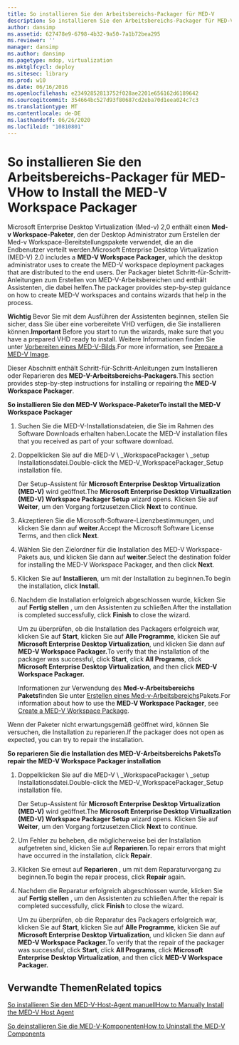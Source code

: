```yaml
---
title: So installieren Sie den Arbeitsbereichs-Packager für MED-V
description: So installieren Sie den Arbeitsbereichs-Packager für MED-V
author: dansimp
ms.assetid: 627478e9-6798-4b32-9a50-7a1b72bea295
ms.reviewer: ''
manager: dansimp
ms.author: dansimp
ms.pagetype: mdop, virtualization
ms.mktglfcycl: deploy
ms.sitesec: library
ms.prod: w10
ms.date: 06/16/2016
ms.openlocfilehash: e23492852813752f028ae2201e656162d6189642
ms.sourcegitcommit: 354664bc527d93f80687cd2eba70d1eea024c7c3
ms.translationtype: MT
ms.contentlocale: de-DE
ms.lasthandoff: 06/26/2020
ms.locfileid: "10810801"
---
```

# <span data-ttu-id="5c667-103">So installieren Sie den Arbeitsbereichs-Packager für MED-V</span><span class="sxs-lookup"><span data-stu-id="5c667-103">How to Install the MED-V Workspace Packager</span></span>


<span data-ttu-id="5c667-104">Microsoft Enterprise Desktop Virtualization (Med-v) 2,0 enthält einen **Med-v Workspace-Paketer**, den der Desktop Administrator zum Erstellen der Med-v Workspace-Bereitstellungspakete verwendet, die an die Endbenutzer verteilt werden.</span><span class="sxs-lookup"><span data-stu-id="5c667-104">Microsoft Enterprise Desktop Virtualization (MED-V) 2.0 includes a **MED-V Workspace Packager**, which the desktop administrator uses to create the MED-V workspace deployment packages that are distributed to the end users.</span></span> <span data-ttu-id="5c667-105">Der Packager bietet Schritt-für-Schritt-Anleitungen zum Erstellen von MED-V-Arbeitsbereichen und enthält Assistenten, die dabei helfen.</span><span class="sxs-lookup"><span data-stu-id="5c667-105">The packager provides step-by-step guidance on how to create MED-V workspaces and contains wizards that help in the process.</span></span>

<span data-ttu-id="5c667-106">**Wichtig**  Bevor Sie mit dem Ausführen der Assistenten beginnen, stellen Sie sicher, dass Sie über eine vorbereitete VHD verfügen, die Sie installieren können.</span><span class="sxs-lookup"><span data-stu-id="5c667-106">**Important** Before you start to run the wizards, make sure that you have a prepared VHD ready to install.</span></span> <span data-ttu-id="5c667-107">Weitere Informationen finden Sie unter [Vorbereiten eines MED-V-Bilds](prepare-a-med-v-image.md).</span><span class="sxs-lookup"><span data-stu-id="5c667-107">For more information, see [Prepare a MED-V Image](prepare-a-med-v-image.md).</span></span>

 

<span data-ttu-id="5c667-108">Dieser Abschnitt enthält Schritt-für-Schritt-Anleitungen zum Installieren oder Reparieren des **MED-V-Arbeitsbereichs-Packagers**.</span><span class="sxs-lookup"><span data-stu-id="5c667-108">This section provides step-by-step instructions for installing or repairing the **MED-V Workspace Packager**.</span></span>

**<span data-ttu-id="5c667-109">So installieren Sie den MED-V Workspace-Paketer</span><span class="sxs-lookup"><span data-stu-id="5c667-109">To install the MED-V Workspace Packager</span></span>**

1.  <span data-ttu-id="5c667-110">Suchen Sie die MED-V-Installationsdateien, die Sie im Rahmen des Software Downloads erhalten haben.</span><span class="sxs-lookup"><span data-stu-id="5c667-110">Locate the MED-V installation files that you received as part of your software download.</span></span>

2.  <span data-ttu-id="5c667-111">Doppelklicken Sie auf die MED-V \ _WorkspacePackager \ _setup Installationsdatei.</span><span class="sxs-lookup"><span data-stu-id="5c667-111">Double-click the MED-V\_WorkspacePackager\_Setup installation file.</span></span>

    <span data-ttu-id="5c667-112">Der Setup-Assistent für **Microsoft Enterprise Desktop Virtualization (MED-V)** wird geöffnet.</span><span class="sxs-lookup"><span data-stu-id="5c667-112">The **Microsoft Enterprise Desktop Virtualization (MED-V) Workspace Packager Setup** wizard opens.</span></span> <span data-ttu-id="5c667-113">Klicken Sie auf **Weiter**, um den Vorgang fortzusetzen.</span><span class="sxs-lookup"><span data-stu-id="5c667-113">Click **Next** to continue.</span></span>

3.  <span data-ttu-id="5c667-114">Akzeptieren Sie die Microsoft-Software-Lizenzbestimmungen, und klicken Sie dann auf **weiter**.</span><span class="sxs-lookup"><span data-stu-id="5c667-114">Accept the Microsoft Software License Terms, and then click **Next**.</span></span>

4.  <span data-ttu-id="5c667-115">Wählen Sie den Zielordner für die Installation des MED-V Workspace-Pakets aus, und klicken Sie dann auf **weiter**.</span><span class="sxs-lookup"><span data-stu-id="5c667-115">Select the destination folder for installing the MED-V Workspace Packager, and then click **Next**.</span></span>

5.  <span data-ttu-id="5c667-116">Klicken Sie auf **Installieren**, um mit der Installation zu beginnen.</span><span class="sxs-lookup"><span data-stu-id="5c667-116">To begin the installation, click **Install**.</span></span>

6.  <span data-ttu-id="5c667-117">Nachdem die Installation erfolgreich abgeschlossen wurde, klicken Sie auf **Fertig stellen** , um den Assistenten zu schließen.</span><span class="sxs-lookup"><span data-stu-id="5c667-117">After the installation is completed successfully, click **Finish** to close the wizard.</span></span>

    <span data-ttu-id="5c667-118">Um zu überprüfen, ob die Installation des Packagers erfolgreich war, klicken Sie auf **Start**, klicken Sie auf **Alle Programme**, klicken Sie auf **Microsoft Enterprise Desktop Virtualization**, und klicken Sie dann auf **MED-V Workspace Packager.**</span><span class="sxs-lookup"><span data-stu-id="5c667-118">To verify that the installation of the packager was successful, click **Start**, click **All Programs**, click **Microsoft Enterprise Desktop Virtualization**, and then click **MED-V Workspace Packager.**</span></span>

    <span data-ttu-id="5c667-119">Informationen zur Verwendung des **Med-v-Arbeitsbereichs Pakets**finden Sie unter [Erstellen eines Med-v-Arbeitsbereichs](create-a-med-v-workspace-package.md)Pakets.</span><span class="sxs-lookup"><span data-stu-id="5c667-119">For information about how to use the **MED-V Workspace Packager**, see [Create a MED-V Workspace Package](create-a-med-v-workspace-package.md).</span></span>

<span data-ttu-id="5c667-120">Wenn der Paketer nicht erwartungsgemäß geöffnet wird, können Sie versuchen, die Installation zu reparieren.</span><span class="sxs-lookup"><span data-stu-id="5c667-120">If the packager does not open as expected, you can try to repair the installation.</span></span>

**<span data-ttu-id="5c667-121">So reparieren Sie die Installation des MED-V-Arbeitsbereichs Pakets</span><span class="sxs-lookup"><span data-stu-id="5c667-121">To repair the MED-V Workspace Packager installation</span></span>**

1.  <span data-ttu-id="5c667-122">Doppelklicken Sie auf die MED-V \ _WorkspacePackager \ _setup Installationsdatei.</span><span class="sxs-lookup"><span data-stu-id="5c667-122">Double-click the MED-V\_WorkspacePackager\_Setup installation file.</span></span>

    <span data-ttu-id="5c667-123">Der Setup-Assistent für **Microsoft Enterprise Desktop Virtualization (MED-V)** wird geöffnet.</span><span class="sxs-lookup"><span data-stu-id="5c667-123">The **Microsoft Enterprise Desktop Virtualization (MED-V) Workspace Packager Setup** wizard opens.</span></span> <span data-ttu-id="5c667-124">Klicken Sie auf **Weiter**, um den Vorgang fortzusetzen.</span><span class="sxs-lookup"><span data-stu-id="5c667-124">Click **Next** to continue.</span></span>

2.  <span data-ttu-id="5c667-125">Um Fehler zu beheben, die möglicherweise bei der Installation aufgetreten sind, klicken Sie auf **Reparieren**.</span><span class="sxs-lookup"><span data-stu-id="5c667-125">To repair errors that might have occurred in the installation, click **Repair**.</span></span>

3.  <span data-ttu-id="5c667-126">Klicken Sie erneut auf **Reparieren** , um mit dem Reparaturvorgang zu beginnen.</span><span class="sxs-lookup"><span data-stu-id="5c667-126">To begin the repair process, click **Repair** again.</span></span>

4.  <span data-ttu-id="5c667-127">Nachdem die Reparatur erfolgreich abgeschlossen wurde, klicken Sie auf **Fertig stellen** , um den Assistenten zu schließen.</span><span class="sxs-lookup"><span data-stu-id="5c667-127">After the repair is completed successfully, click **Finish** to close the wizard.</span></span>

    <span data-ttu-id="5c667-128">Um zu überprüfen, ob die Reparatur des Packagers erfolgreich war, klicken Sie auf **Start**, klicken Sie auf **Alle Programme**, klicken Sie auf **Microsoft Enterprise Desktop Virtualization**, und klicken Sie dann auf **MED-V Workspace Packager.**</span><span class="sxs-lookup"><span data-stu-id="5c667-128">To verify that the repair of the packager was successful, click **Start**, click **All Programs**, click **Microsoft Enterprise Desktop Virtualization**, and then click **MED-V Workspace Packager.**</span></span>

## <span data-ttu-id="5c667-129">Verwandte Themen</span><span class="sxs-lookup"><span data-stu-id="5c667-129">Related topics</span></span>


[<span data-ttu-id="5c667-130">So installieren Sie den MED-V-Host-Agent manuell</span><span class="sxs-lookup"><span data-stu-id="5c667-130">How to Manually Install the MED-V Host Agent</span></span>](how-to-manually-install-the-med-v-host-agent.md)

[<span data-ttu-id="5c667-131">So deinstallieren Sie die MED-V-Komponenten</span><span class="sxs-lookup"><span data-stu-id="5c667-131">How to Uninstall the MED-V Components</span></span>](how-to-uninstall-the-med-v-components.md)

 

 





